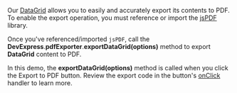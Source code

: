 Our [DataGrid](/Documentation/ApiReference/UI_Widgets/dxDataGrid/) allows you to easily and accurately export its contents to PDF. To enable the export operation, you must reference or import the <a href="https://github.com/MrRio/jsPDF" target="_blank">jsPDF</a> library.

Once you've referenced/imported `jsPDF`, call the **DevExpress**.**pdfExporter**.**exportDataGrid(options)** method to export **DataGrid** content to PDF.

In this demo, the **exportDataGrid(options)** method is called when you click the Export to PDF button. Review the export code in the button's [onClick](/Documentation/ApiReference/UI_Widgets/dxButton/Configuration/#onClick) handler to learn more.
